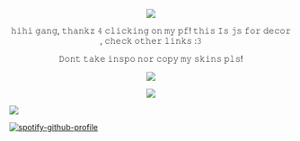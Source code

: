 <p align="center"><img src="https://files.catbox.moe/iyvxa9.png"/></p                                                                 
<p align="center">

<p align="center">
𝚑𝚒𝚑𝚒 𝚐𝚊𝚗𝚐, 𝚝𝚑𝚊𝚗𝚔𝚣 𝟺 𝚌𝚕𝚒𝚌𝚔𝚒𝚗𝚐 𝚘𝚗 𝚖𝚢 𝚙𝚏! 
𝚝𝚑𝚒𝚜 𝙸𝚜 𝚓𝚜 𝚏𝚘𝚛 𝚍𝚎𝚌𝚘𝚛 , 𝚌𝚑𝚎𝚌𝚔 𝚘𝚝𝚑𝚎𝚛 𝚕𝚒𝚗𝚔𝚜 :𝟹 
<p align="center">
  𝙳𝚘𝚗𝚝 𝚝𝚊𝚔𝚎 𝚒𝚗𝚜𝚙𝚘 𝚗𝚘𝚛 𝚌𝚘𝚙𝚢 𝚖𝚢 𝚜𝚔𝚒𝚗𝚜 𝚙𝚕𝚜!
                                                                    
<p align="center">
<p align="center"><img src="https://files.catbox.moe/6kcc6d.gif"/></p
<p align="center">
<p align="center"><img src="https://files.catbox.moe/32d3wv.gif"/></p
<p align="center"><img src="https://files.catbox.moe/8itbgm.png"/></p
                                                                    
  [![spotify-github-profile](https://spotify-github-profile.kittinanx.com/api/view?uid=31wakv67kavo6wptxfixhbdnkwam&cover_image=true&theme=default&show_offline=false&background_color=121212&interchange=false)](https://github.com/kittinan/spotify-github-profile)
